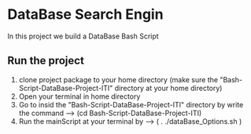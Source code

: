 # DataBase Search Engin
 In this project we build a DataBase Bash Script 
## Run the project
1. clone project package to your home directory (make sure the "Bash-Script-DataBase-Project-ITI" directory at your home    directory)
2. Open your terminal in home directory
3. Go to insid the "Bash-Script-DataBase-Project-ITI" directory by write the command --> (cd Bash-Script-DataBase-Project-ITI)
4. Run the mainScript at your terminal by --> ( . ./dataBase_Options.sh )
